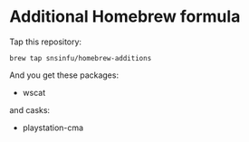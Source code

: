 # Additional Homebrew formula

Tap this repository:

```console
brew tap snsinfu/homebrew-additions
```

And you get these packages:

- wscat

and casks:

- playstation-cma
